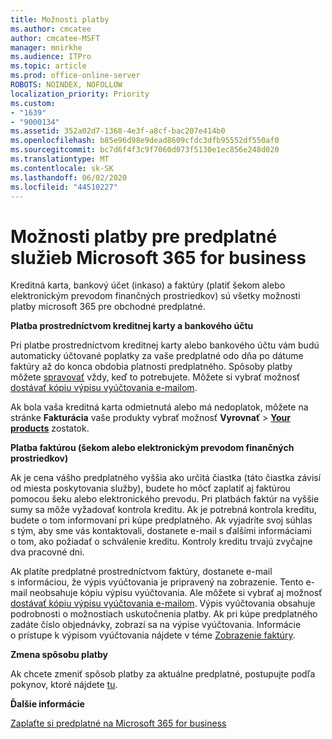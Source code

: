 ```yaml
---
title: Možnosti platby
ms.author: cmcatee
author: cmcatee-MSFT
manager: mnirkhe
ms.audience: ITPro
ms.topic: article
ms.prod: office-online-server
ROBOTS: NOINDEX, NOFOLLOW
localization_priority: Priority
ms.custom:
- "1639"
- "9000134"
ms.assetid: 352a02d7-1368-4e3f-a8cf-bac207e414b0
ms.openlocfilehash: b85e96d98e9dead8609cfdc3dfb95552df550af0
ms.sourcegitcommit: bc7d6f4f3c9f7060d073f5130e1ec856e248d020
ms.translationtype: MT
ms.contentlocale: sk-SK
ms.lasthandoff: 06/02/2020
ms.locfileid: "44510227"
---
```

# <a name="payment-options-for-microsoft-365-for-business-subscriptions"></a>Možnosti platby pre predplatné služieb Microsoft 365 for business
  
Kreditná karta, bankový účet (inkaso) a faktúry (platiť šekom alebo elektronickým prevodom finančných prostriedkov) sú všetky možnosti platby microsoft 365 pre obchodné predplatné.
  
**Platba prostredníctvom kreditnej karty a bankového účtu**
  
Pri platbe prostredníctvom kreditnej karty alebo bankového účtu vám budú automaticky účtované poplatky za vaše predplatné odo dňa po dátume faktúry až do konca obdobia platnosti predplatného. Spôsoby platby môžete [spravovať](https://docs.microsoft.com/microsoft-365/commerce/billing-and-payments/manage-payment-methods) vždy, keď to potrebujete. Môžete si vybrať možnosť [dostávať kópiu výpisu vyúčtovania e-mailom](https://docs.microsoft.com/microsoft-365/commerce/billing-and-payments/pay-for-your-subscription#receive-a-copy-of-your-billing-statement-in-email).
  
Ak bola vaša kreditná karta odmietnutá alebo má nedoplatok, môžete na stránke **Fakturácia** vaše produkty vybrať možnosť **Vyrovnať** \> **[Your products](https://go.microsoft.com/fwlink/p/?linkid=842054)** zostatok.
  
**Platba faktúrou (šekom alebo elektronickým prevodom finančných prostriedkov)**
  
Ak je cena vášho predplatného vyššia ako určitá čiastka (táto čiastka závisí od miesta poskytovania služby), budete ho môcť zaplatiť aj faktúrou pomocou šeku alebo elektronického prevodu. Pri platbách faktúr na vyššie sumy sa môže vyžadovať kontrola kreditu. Ak je potrebná kontrola kreditu, budete o tom informovaní pri kúpe predplatného. Ak vyjadríte svoj súhlas s tým, aby sme vás kontaktovali, dostanete e-mail s ďalšími informáciami o tom, ako požiadať o schválenie kreditu. Kontroly kreditu trvajú zvyčajne dva pracovné dni.
  
Ak platíte predplatné prostredníctvom faktúry, dostanete e-mail s informáciou, že výpis vyúčtovania je pripravený na zobrazenie. Tento e-mail neobsahuje kópiu výpisu vyúčtovania. Ale môžete si vybrať aj možnosť [dostávať kópiu výpisu vyúčtovania e-mailom](https://docs.microsoft.com/microsoft-365/commerce/billing-and-payments/pay-for-your-subscription#receive-a-copy-of-your-billing-statement-in-email). Výpis vyúčtovania obsahuje podrobnosti o možnostiach uskutočnenia platby. Ak pri kúpe predplatného zadáte číslo objednávky, zobrazí sa na výpise vyúčtovania. Informácie o prístupe k výpisom vyúčtovania nájdete v téme [Zobrazenie faktúry](https://docs.microsoft.com/microsoft-365/commerce/billing-and-payments/view-your-bill-or-invoice).
  
**Zmena spôsobu platby**
  
Ak chcete zmeniť spôsob platby za aktuálne predplatné, postupujte podľa pokynov, ktoré nájdete [tu](https://docs.microsoft.com/microsoft-365/commerce/billing-and-payments/change-payment-method).
  
**Ďalšie informácie**
  
[Zaplaťte si predplatné na Microsoft 365 for business](https://docs.microsoft.com/microsoft-365/commerce/billing-and-payments/pay-for-your-subscription)